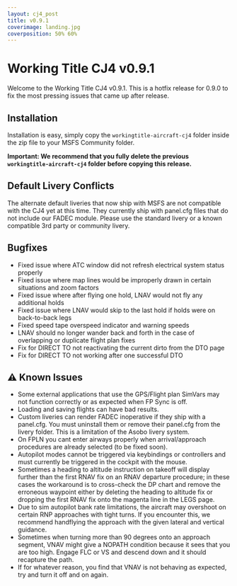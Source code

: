 ```yaml
---
layout: cj4_post
title: v0.9.1
coverimage: landing.jpg
coverposition: 50% 60%
---
```

# Working Title CJ4 v0.9.1

Welcome to the Working Title CJ4 v0.9.1. This is a hotfix release for 0.9.0 to fix the most pressing issues that came up after release.

## Installation
Installation is easy, simply copy the `workingtitle-aircraft-cj4` folder inside the zip file to your MSFS Community folder. 

**Important: We recommend that you fully delete the previous `workingtitle-aircraft-cj4` folder before copying this release.**

## Default Livery Conflicts
The alternate default liveries that now ship with MSFS are not compatible with the CJ4 yet at this time. They currently ship with panel.cfg files that do not include our FADEC module. Please use the standard livery or a known compatible 3rd party or community livery.

## Bugfixes
- Fixed issue where ATC window did not refresh electrical system status properly
- Fixed issue where map lines would be improperly drawn in certain situations and zoom factors
- Fixed issue where after flying one hold, LNAV would not fly any additional holds
- Fixed issue where LNAV would skip to the last hold if holds were on back-to-back legs
- Fixed speed tape overspeed indicator and warning speeds
- LNAV should no longer wander back and forth in the case of overlapping or duplicate flight plan fixes
- Fix for DIRECT TO not reactivating the current dirto from the DTO page
- Fix for DIRECT TO not working after one successful DTO

## ⚠️ Known Issues
* Some external applications that use the GPS/Flight plan SimVars may not function correctly or as expected when FP Sync is off.
* Loading and saving flights can have bad results.
* Custom liveries can render FADEC inoperative if they ship with a panel.cfg. You must uninstall them or remove their panel.cfg from the livery folder. This is a limitation of the Asobo livery system.
* On FPLN you cant enter airways properly when arrival/approach procedures are already selected (to be fixed soon).
* Autopilot modes cannot be triggered via keybindings or controllers and must currently be triggered in the cockpit with the mouse.
* Sometimes a heading to altitude instruction on takeoff will display further than the first RNAV fix on an RNAV departure procedure; in these cases the workaround is to cross-check the DP chart and remove the erroneous waypoint either by deleting the heading to altitude fix or dropping the first RNAV fix onto the magenta line in the LEGS page.
* Due to sim autopilot bank rate limitations, the aircraft may overshoot on certain RNP approaches with tight turns. If you encounter this, we recommend handflying the approach with the given lateral and vertical guidance.
* Sometimes when turning more than 90 degrees onto an approach segment, VNAV might give a NOPATH condition because it sees that you are too high.  Engage FLC or VS and descend down and it should recapture the path.
* If for whatever reason, you find that VNAV is not behaving as expected, try and turn it off and on again.